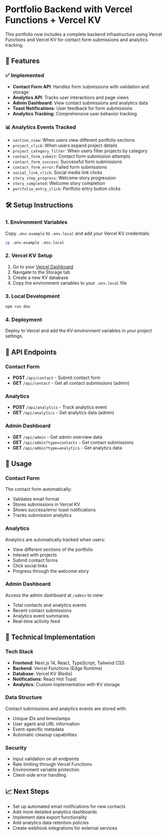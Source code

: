 # Portfolio Backend with Vercel Functions + Vercel KV

This portfolio now includes a complete backend infrastructure using Vercel Functions and Vercel KV for contact form submissions and analytics tracking.

## 🚀 Features

### ✅ Implemented
- **Contact Form API**: Handles form submissions with validation and storage
- **Analytics API**: Tracks user interactions and page views
- **Admin Dashboard**: View contact submissions and analytics data
- **Toast Notifications**: User feedback for form submissions
- **Analytics Tracking**: Comprehensive user behavior tracking

### 📊 Analytics Events Tracked
- `section_view`: When users view different portfolio sections
- `project_click`: When users expand project details
- `project_category_filter`: When users filter projects by category
- `contact_form_submit`: Contact form submission attempts
- `contact_form_success`: Successful form submissions
- `contact_form_error`: Failed form submissions
- `social_link_click`: Social media link clicks
- `story_step_progress`: Welcome story progression
- `story_completed`: Welcome story completion
- `portfolio_entry_click`: Portfolio entry button clicks

## 🛠 Setup Instructions

### 1. Environment Variables
Copy `.env.example` to `.env.local` and add your Vercel KV credentials:

```bash
cp .env.example .env.local
```

### 2. Vercel KV Setup
1. Go to your [Vercel Dashboard](https://vercel.com/dashboard)
2. Navigate to the Storage tab
3. Create a new KV database
4. Copy the environment variables to your `.env.local` file

### 3. Local Development
```bash
npm run dev
```

### 4. Deployment
Deploy to Vercel and add the KV environment variables in your project settings.

## 📡 API Endpoints

### Contact Form
- **POST** `/api/contact` - Submit contact form
- **GET** `/api/contact` - Get all contact submissions (admin)

### Analytics
- **POST** `/api/analytics` - Track analytics event
- **GET** `/api/analytics` - Get analytics data (admin)

### Admin Dashboard
- **GET** `/api/admin` - Get admin overview data
- **GET** `/api/admin?type=contacts` - Get contact submissions
- **GET** `/api/admin?type=analytics` - Get analytics data

## 🎯 Usage

### Contact Form
The contact form automatically:
- Validates email format
- Stores submissions in Vercel KV
- Shows success/error toast notifications
- Tracks submission analytics

### Analytics
Analytics are automatically tracked when users:
- View different sections of the portfolio
- Interact with projects
- Submit contact forms
- Click social links
- Progress through the welcome story

### Admin Dashboard
Access the admin dashboard at `/admin` to view:
- Total contacts and analytics events
- Recent contact submissions
- Analytics event summaries
- Real-time activity feed

## 🔧 Technical Implementation

### Tech Stack
- **Frontend**: Next.js 14, React, TypeScript, Tailwind CSS
- **Backend**: Vercel Functions (Edge Runtime)
- **Database**: Vercel KV (Redis)
- **Notifications**: React Hot Toast
- **Analytics**: Custom implementation with KV storage

### Data Structure
Contact submissions and analytics events are stored with:
- Unique IDs and timestamps
- User agent and URL information
- Event-specific metadata
- Automatic cleanup capabilities

### Security
- Input validation on all endpoints
- Rate limiting through Vercel Functions
- Environment variable protection
- Client-side error handling

## 📈 Next Steps
- Set up automated email notifications for new contacts
- Add more detailed analytics dashboards
- Implement data export functionality
- Add analytics data retention policies
- Create webhook integrations for external services
